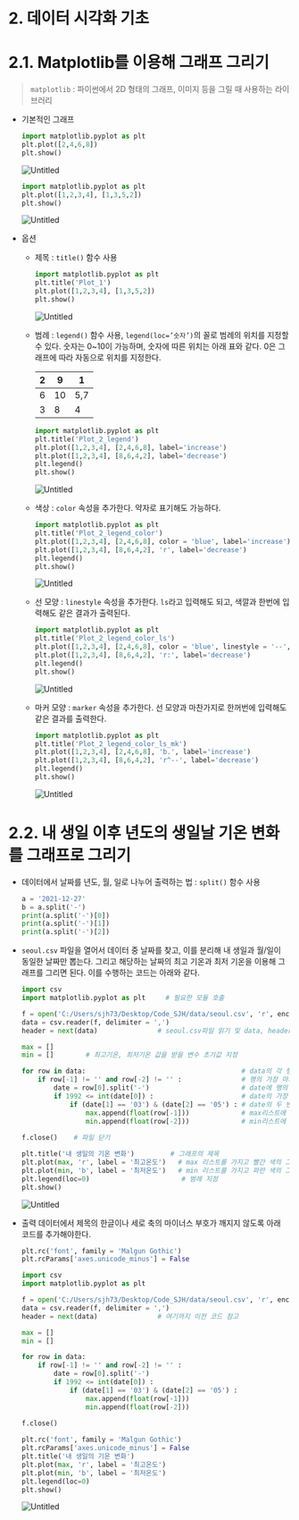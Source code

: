# 2. 데이터 시각화 기초

# 2.1. Matplotlib를 이용해 그래프 그리기

> `matplotlib` : 파이썬에서 2D 형태의 그래프, 이미지 등을 그릴 때 사용하는 라이브러리
> 

- 기본적인 그래프
    
    ```python
    import matplotlib.pyplot as plt
    plt.plot([2,4,6,8])
    plt.show()
    ```
    
    ![Untitled](2%20%E1%84%83%E1%85%A6%E1%84%8B%E1%85%B5%E1%84%90%E1%85%A5%20%E1%84%89%E1%85%B5%E1%84%80%E1%85%A1%E1%86%A8%E1%84%92%E1%85%AA%20%E1%84%80%E1%85%B5%E1%84%8E%E1%85%A9%202d5e59976fcd4ba2affe0f6908a50bfc/Untitled.png)
    
    ```python
    import matplotlib.pyplot as plt
    plt.plot([1,2,3,4], [1,3,5,2])
    plt.show()
    ```
    
    ![Untitled](2%20%E1%84%83%E1%85%A6%E1%84%8B%E1%85%B5%E1%84%90%E1%85%A5%20%E1%84%89%E1%85%B5%E1%84%80%E1%85%A1%E1%86%A8%E1%84%92%E1%85%AA%20%E1%84%80%E1%85%B5%E1%84%8E%E1%85%A9%202d5e59976fcd4ba2affe0f6908a50bfc/Untitled%201.png)
    

- 옵션
    - 제목 : `title()` 함수 사용
        
        ```python
        import matplotlib.pyplot as plt
        plt.title('Plot_1')
        plt.plot([1,2,3,4], [1,3,5,2])
        plt.show()
        ```
        
        ![Untitled](2%20%E1%84%83%E1%85%A6%E1%84%8B%E1%85%B5%E1%84%90%E1%85%A5%20%E1%84%89%E1%85%B5%E1%84%80%E1%85%A1%E1%86%A8%E1%84%92%E1%85%AA%20%E1%84%80%E1%85%B5%E1%84%8E%E1%85%A9%202d5e59976fcd4ba2affe0f6908a50bfc/Untitled%202.png)
        
    
    - 범례 : `legend()` 함수 사용, `legend(loc=’숫자’)`의 꼴로 범례의 위치를 지정할 수 있다. 숫자는 0~10이 가능하며, 숫자에 따른 위치는 아래 표와 같다. 0은 그래프에 따라 자동으로 위치를 지정한다.
        
        
        | 2 | 9 | 1 |
        | --- | --- | --- |
        | 6 | 10 | 5,7 |
        | 3 | 8 | 4 |
        
        ```python
        import matplotlib.pyplot as plt
        plt.title('Plot_2_legend')
        plt.plot([1,2,3,4], [2,4,6,8], label='increase')
        plt.plot([1,2,3,4], [8,6,4,2], label='decrease')
        plt.legend()
        plt.show()
        ```
        
        ![Untitled](2%20%E1%84%83%E1%85%A6%E1%84%8B%E1%85%B5%E1%84%90%E1%85%A5%20%E1%84%89%E1%85%B5%E1%84%80%E1%85%A1%E1%86%A8%E1%84%92%E1%85%AA%20%E1%84%80%E1%85%B5%E1%84%8E%E1%85%A9%202d5e59976fcd4ba2affe0f6908a50bfc/Untitled%203.png)
        
    
    - 색상 : `color` 속성을 추가한다. 약자로 표기해도 가능하다.
        
        ```python
        import matplotlib.pyplot as plt
        plt.title('Plot_2_legend_color')
        plt.plot([1,2,3,4], [2,4,6,8], color = 'blue', label='increase')
        plt.plot([1,2,3,4], [8,6,4,2], 'r', label='decrease')
        plt.legend()
        plt.show()
        ```
        
        ![Untitled](2%20%E1%84%83%E1%85%A6%E1%84%8B%E1%85%B5%E1%84%90%E1%85%A5%20%E1%84%89%E1%85%B5%E1%84%80%E1%85%A1%E1%86%A8%E1%84%92%E1%85%AA%20%E1%84%80%E1%85%B5%E1%84%8E%E1%85%A9%202d5e59976fcd4ba2affe0f6908a50bfc/Untitled%204.png)
        
    
    - 선 모양 : `linestyle` 속성을 추가한다. `ls`라고 입력해도 되고, 색깔과 한번에 입력해도 같은 결과가 출력된다.
        
        ```python
        import matplotlib.pyplot as plt
        plt.title('Plot_2_legend_color_ls')
        plt.plot([1,2,3,4], [2,4,6,8], color = 'blue', linestyle = '--', label='increase')
        plt.plot([1,2,3,4], [8,6,4,2], 'r:', label='decrease')
        plt.legend()
        plt.show()
        ```
        
        ![Untitled](2%20%E1%84%83%E1%85%A6%E1%84%8B%E1%85%B5%E1%84%90%E1%85%A5%20%E1%84%89%E1%85%B5%E1%84%80%E1%85%A1%E1%86%A8%E1%84%92%E1%85%AA%20%E1%84%80%E1%85%B5%E1%84%8E%E1%85%A9%202d5e59976fcd4ba2affe0f6908a50bfc/Untitled%205.png)
        
    
    - 마커 모양 : `marker` 속성을 추가한다. 선 모양과 마찬가지로 한꺼번에 입력해도 같은 결과를 출력한다.
        
        ```python
        import matplotlib.pyplot as plt
        plt.title('Plot_2_legend_color_ls_mk')
        plt.plot([1,2,3,4], [2,4,6,8], 'b.', label='increase')
        plt.plot([1,2,3,4], [8,6,4,2], 'r^--', label='decrease')
        plt.legend()
        plt.show()
        ```
        
        ![Untitled](2%20%E1%84%83%E1%85%A6%E1%84%8B%E1%85%B5%E1%84%90%E1%85%A5%20%E1%84%89%E1%85%B5%E1%84%80%E1%85%A1%E1%86%A8%E1%84%92%E1%85%AA%20%E1%84%80%E1%85%B5%E1%84%8E%E1%85%A9%202d5e59976fcd4ba2affe0f6908a50bfc/Untitled%206.png)
        

# 2.2. 내 생일 이후 년도의 생일날 기온 변화를 그래프로 그리기

- 데이터에서 날짜를 년도, 월, 일로 나누어 출력하는 법 : `split()` 함수 사용
    
    ```python
    a = '2021-12-27'
    b = a.split('-')
    print(a.split('-')[0])
    print(a.split('-')[1])
    print(a.split('-')[2])
    ```
    
- `seoul.csv` 파일을 열어서 데이터 중 날짜를 찾고, 이를 분리해 내 생일과 월/일이 동일한 날짜만 뽑는다. 그리고 해당하는 날짜의 최고 기온과 최저 기온을 이용해 그래프를 그리면 된다. 이를 수행하는 코드는 아래와 같다.
    
    ```python
    import csv
    import matplotlib.pyplot as plt     # 필요한 모듈 호출
    
    f = open('C:/Users/sjh73/Desktop/Code_SJH/data/seoul.csv', 'r', encoding='cp949')
    data = csv.reader(f, delimiter = ',')
    header = next(data)               # seoul.csv파일 읽기 및 data, header 지정
    
    max = []  
    min = []        # 최고기온, 최저기온 값을 받을 변수 초기값 지정
    
    for row in data:                                       # data의 각 행에 대해 반복
        if row[-1] != '' and row[-2] != '' :               # 행의 가장 마지막과 마지막에서 두번째 값이 비어있지 않다면
            date = row[0].split('-')                       # date에 행의 가장 첫 번째 값을 '-' 기준으로 구분해 저장
            if 1992 <= int(date[0]) :                      # date의 가장 첫 번째 값을 정수형으로 바꾼 값이 1992보다 크다면
                if (date[1] == '03') & (date[2] == '05') : # date의 두 번째 값이 '03'이고 세 번째 값이 '05'라면
                    max.append(float(row[-1]))             # max리스트에 data의 행에서 마지막 값을 실수형으로 추가
                    min.append(float(row[-2]))             # min리스트에 data의 행에서 마지막에서 두 번째 값을 실수형으로 추가
                    
    f.close()    # 파일 닫기
    
    plt.title('내 생일의 기온 변화')         # 그래프의 제목
    plt.plot(max, 'r', label = '최고온도')   # max 리스트를 가지고 빨간 색의 그래프를 그림
    plt.plot(min, 'b', label = '최저온도')   # min 리스트를 가지고 파란 색의 그래프를 그림
    plt.legend(loc=0)                       # 범례 지정
    plt.show()
    ```
    
    ![Untitled](2%20%E1%84%83%E1%85%A6%E1%84%8B%E1%85%B5%E1%84%90%E1%85%A5%20%E1%84%89%E1%85%B5%E1%84%80%E1%85%A1%E1%86%A8%E1%84%92%E1%85%AA%20%E1%84%80%E1%85%B5%E1%84%8E%E1%85%A9%202d5e59976fcd4ba2affe0f6908a50bfc/Untitled%207.png)
    
- 출력 데이터에서 제목의 한글이나 세로 축의 마이너스 부호가 깨지지 않도록 아래 코드를 추가해야한다.
    
    ```python
    plt.rc('font', family = 'Malgun Gothic')
    plt.rcParams['axes.unicode_minus'] = False
    ```
    
    ```python
    import csv
    import matplotlib.pyplot as plt
    
    f = open('C:/Users/sjh73/Desktop/Code_SJH/data/seoul.csv', 'r', encoding='cp949')
    data = csv.reader(f, delimiter = ',')
    header = next(data)               # 여기까지 이전 코드 참고
    
    max = []
    min = []
    
    for row in data:
        if row[-1] != '' and row[-2] != '' :
            date = row[0].split('-')
            if 1992 <= int(date[0]) :
                if (date[1] == '03') & (date[2] == '05') :
                    max.append(float(row[-1]))
                    min.append(float(row[-2]))
                    
    f.close()
    
    plt.rc('font', family = 'Malgun Gothic')
    plt.rcParams['axes.unicode_minus'] = False
    plt.title('내 생일의 기온 변화')
    plt.plot(max, 'r', label = '최고온도')
    plt.plot(min, 'b', label = '최저온도')
    plt.legend(loc=0)
    plt.show()
    ```
    
    ![Untitled](2%20%E1%84%83%E1%85%A6%E1%84%8B%E1%85%B5%E1%84%90%E1%85%A5%20%E1%84%89%E1%85%B5%E1%84%80%E1%85%A1%E1%86%A8%E1%84%92%E1%85%AA%20%E1%84%80%E1%85%B5%E1%84%8E%E1%85%A9%202d5e59976fcd4ba2affe0f6908a50bfc/Untitled%208.png)
